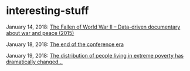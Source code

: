 # interesting-stuff

January 14, 2018:
[The Fallen of World War II – Data-driven documentary about war and peace (2015)](http://www.fallen.io/ww2/)

January 18, 2018:
[The end of the conference era](https://marco.org/2018/01/17/end-of-conference-era)

January 19, 2018:
[The distribution of people living in extreme poverty has dramatically changed...](https://twitter.com/_JohnValJohn_/status/954326680058847233)
